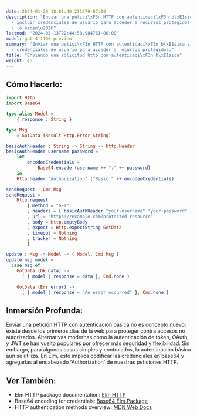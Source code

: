 ```yaml
---
date: 2024-01-20 18:01:40.211579-07:00
description: "Enviar una petici\xF3n HTTP con autenticaci\xF3n b\xE1sica significa\
  \ incluir credenciales de usuario para acceder a recursos protegidos. Los programadores\
  \ lo hacen\u2026"
lastmod: '2024-03-13T22:44:58.984761-06:00'
model: gpt-4-1106-preview
summary: "Enviar una petici\xF3n HTTP con autenticaci\xF3n b\xE1sica significa incluir\
  \ credenciales de usuario para acceder a recursos protegidos."
title: "Enviando una solicitud http con autenticaci\xF3n b\xE1sica"
weight: 45
---
```


## Cómo Hacerlo:
```Elm
import Http
import Base64

type alias Model =
    { response : String }

type Msg
    = GotData (Result Http.Error String)

basicAuthHeader : String -> String -> Http.Header
basicAuthHeader username password =
    let
        encodedCredentials =
            Base64.encode (username ++ ":" ++ password)
    in
    Http.header "Authorization" ("Basic " ++ encodedCredentials)

sendRequest : Cmd Msg
sendRequest =
    Http.request
        { method = "GET"
        , headers = [ basicAuthHeader "your-username" "your-password" ]
        , url = "https://example.com/protected-resource"
        , body = Http.emptyBody
        , expect = Http.expectString GotData
        , timeout = Nothing
        , tracker = Nothing
        }

update : Msg -> Model -> ( Model, Cmd Msg )
update msg model =
  case msg of
    GotData (Ok data) ->
      ( { model | response = data }, Cmd.none )

    GotData (Err error) ->
      ( { model | response = "An error occurred" }, Cmd.none )
```

## Inmersión Profunda:
Enviar una petición HTTP con autenticación básica no es concepto nuevo; existe desde los primeros días de la web para proteger contra accesos no autorizados. Alternativas modernas como la autenticación de token, OAuth, y JWT se han vuelto populares por ofrecer más seguridad y flexibilidad. Sin embargo, para algunos casos simples y controlados, la autenticación básica aún se utiliza. En Elm, esto implica codificar las credenciales en base64 y agregarlas al encabezado 'Authorization' de nuestras peticiones HTTP.

## Ver También:
- Elm HTTP package documentation: [Elm HTTP](https://package.elm-lang.org/packages/elm/http/latest/)
- Base64 encoding for credentials: [Base64 Elm Package](https://package.elm-lang.org/packages/truqu/elm-base64/latest/)
- HTTP authentication methods overview: [MDN Web Docs](https://developer.mozilla.org/en-US/docs/Web/HTTP/Authentication)
